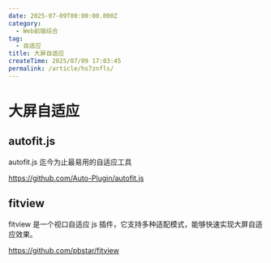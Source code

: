 ```yaml
---
date: 2025-07-09T00:00:00.000Z
category:
  - Web前端综合
tag:
  - 自适应
title: 大屏自适应
createTime: 2025/07/09 17:03:45
permalink: /article/hs7znfls/
---
```


# 大屏自适应

## autofit.js

autofit.js 迄今为止最易用的自适应工具

https://github.com/Auto-Plugin/autofit.js

## fitview
fitview 是一个视口自适应 js 插件，它支持多种适配模式，能够快速实现大屏自适应效果。

https://github.com/pbstar/fitview
